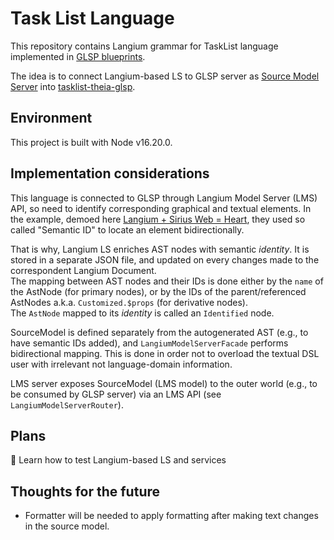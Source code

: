 # Task List Language

This repository contains Langium grammar for TaskList language implemented in [GLSP blueprints](https://github.com/eclipse-glsp/glsp-examples/tree/master/project-templates/node-json-theia).

The idea is to connect Langium-based LS to GLSP server as [Source Model Server](https://www.eclipse.org/glsp/documentation/integrations/) into [tasklist-theia-glsp](https://github.com/Crystal-VPL/tasklist-theia-glsp).

## Environment

This project is built with Node v16.20.0.

## Implementation considerations

This language is connected to GLSP through Langium Model Server (LMS) API, so need to identify corresponding graphical and textual elements.
In the example, demoed here [Langium + Sirius Web = Heart](https://www.google.com/url?sa=t&rct=j&q=&esrc=s&source=web&cd=&ved=2ahUKEwjtjeHY1Mz9AhVUlFwKHRICDKQQwqsBegQIFxAE&url=https%3A%2F%2Fwww.youtube.com%2Fwatch%3Fv%3Dt-BISMWMtwc&usg=AOvVaw2oh1_5SVKkUAzkYOwXrWvU), they used so called "Semantic ID" to locate an element bidirectionally.

That is why, Langium LS enriches AST nodes with semantic *identity*. It is stored in a separate JSON file, and updated on every changes made to the correspondent Langium Document.  
The mapping between AST nodes and their IDs is done either by the `name` of the AstNode (for primary nodes), or by the IDs of the parent/referenced AstNodes a.k.a. `Customized.$props` (for derivative nodes).  
The `AstNode` mapped to its *identity* is called an `Identified` node.

SourceModel is defined separately from the autogenerated AST (e.g., to have semantic IDs added), and `LangiumModelServerFacade` performs bidirectional mapping. This is done in order not to overload the textual DSL user with irrelevant not language-domain information.

LMS server exposes SourceModel (LMS model) to the outer world (e.g., to be consumed by GLSP server) via an LMS API (see `LangiumModelServerRouter`).

## Plans

📃 Learn how to test Langium-based LS and services

## Thoughts for the future

- Formatter will be needed to apply formatting after making text changes in the source model.
